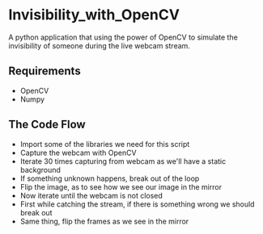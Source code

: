 # Invisibility_with_OpenCV
A python application that using the power of OpenCV to simulate the invisibility of 
someone during the live webcam stream.

## Requirements
- OpenCV
- Numpy

## The Code Flow

- Import some of the libraries we need for this script
- Capture the webcam with OpenCV
- Iterate 30 times capturing from webcam as we'll have a static background
- If something unknown happens, break out of the loop
- Flip the image, as to see how we see our image in the mirror
- Now iterate until the webcam is not closed
- First while catching the stream, if there is something wrong we should break out
- Same thing, flip the frames as we see in the mirror
